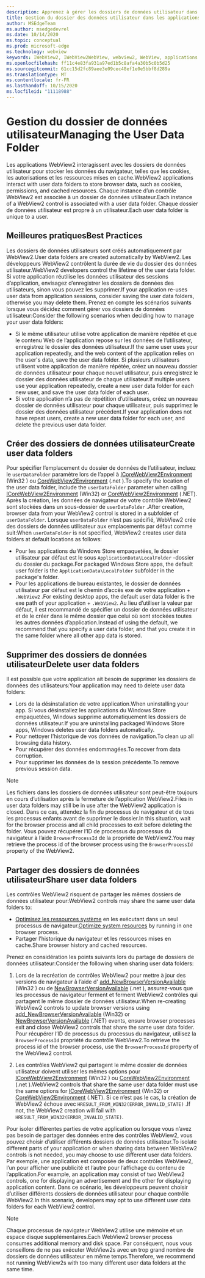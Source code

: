 ```yaml
---
description: Apprenez à gérer les dossiers de données utilisateur dans les applications WebView2
title: Gestion du dossier des données utilisateur dans les applications WebView2.
author: MSEdgeTeam
ms.author: msedgedevrel
ms.date: 10/14/2020
ms.topic: conceptual
ms.prod: microsoft-edge
ms.technology: webview
keywords: IWebView2, IWebView2WebView, webview2, WebView, applications Win32, Win32, Edge, ICoreWebView2, ICoreWebView2Host, contrôle de navigateur, html Edge, dossier de données utilisateur
ms.openlocfilehash: ff11c4e83fa931a97ed1b5c8afa4a30b5c0b5d25
ms.sourcegitcommit: 61cc15d2fc89aee3e09cec48ef1e0e5bbf8d289a
ms.translationtype: MT
ms.contentlocale: fr-FR
ms.lasthandoff: 10/15/2020
ms.locfileid: "11118988"
---
```

# <span data-ttu-id="5c742-104">Gestion du dossier de données utilisateur</span><span class="sxs-lookup"><span data-stu-id="5c742-104">Managing the User Data Folder</span></span>  

<span data-ttu-id="5c742-105">Les applications WebView2 interagissent avec les dossiers de données utilisateur pour stocker les données du navigateur, telles que les cookies, les autorisations et les ressources mises en cache.</span><span class="sxs-lookup"><span data-stu-id="5c742-105">WebView2 applications interact with user data folders to store browser data, such as cookies, permissions, and cached resources.</span></span>  <span data-ttu-id="5c742-106">Chaque instance d’un contrôle WebView2 est associée à un dossier de données utilisateur.</span><span class="sxs-lookup"><span data-stu-id="5c742-106">Each instance of a WebView2 control is associated with a user data folder.</span></span>  <span data-ttu-id="5c742-107">Chaque dossier de données utilisateur est propre à un utilisateur.</span><span class="sxs-lookup"><span data-stu-id="5c742-107">Each user data folder is unique to a user.</span></span>  

## <span data-ttu-id="5c742-108">Meilleures pratiques</span><span class="sxs-lookup"><span data-stu-id="5c742-108">Best Practices</span></span>  

<span data-ttu-id="5c742-109">Les dossiers de données utilisateurs sont créés automatiquement par WebView2.</span><span class="sxs-lookup"><span data-stu-id="5c742-109">User data folders are created automatically by WebView2.</span></span>  <span data-ttu-id="5c742-110">Les développeurs WebView2 contrôlent la durée de vie du dossier des données utilisateur.</span><span class="sxs-lookup"><span data-stu-id="5c742-110">WebView2 developers control the lifetime of the user data folder.</span></span>  <span data-ttu-id="5c742-111">Si votre application réutilise les données utilisateur des sessions d’application, envisagez d’enregistrer les dossiers de données des utilisateurs, sinon vous pouvez les supprimer.</span><span class="sxs-lookup"><span data-stu-id="5c742-111">If your application re-uses user data from application sessions, consider saving the user data folders, otherwise you may delete them.</span></span>  <span data-ttu-id="5c742-112">Prenez en compte les scénarios suivants lorsque vous décidez comment gérer vos dossiers de données utilisateur:</span><span class="sxs-lookup"><span data-stu-id="5c742-112">Consider the following scenarios when deciding how to manage your user data folders:</span></span>  

*   <span data-ttu-id="5c742-113">Si le même utilisateur utilise votre application de manière répétée et que le contenu Web de l’application repose sur les données de l’utilisateur, enregistrez le dossier des données utilisateur.</span><span class="sxs-lookup"><span data-stu-id="5c742-113">If the same user uses your application repeatedly, and the web content of the application relies on the user's data, save the user data folder.</span></span>  <span data-ttu-id="5c742-114">Si plusieurs utilisateurs utilisent votre application de manière répétée, créez un nouveau dossier de données utilisateur pour chaque nouvel utilisateur, puis enregistrez le dossier des données utilisateur de chaque utilisateur.</span><span class="sxs-lookup"><span data-stu-id="5c742-114">If multiple users use your application repeatedly, create a new user data folder for each new user, and save the user data folder of each user.</span></span>
*   <span data-ttu-id="5c742-115">Si votre application n’a pas de répétition d’utilisateurs, créez un nouveau dossier de données utilisateur pour chaque utilisateur, puis supprimez le dossier des données utilisateur précédent.</span><span class="sxs-lookup"><span data-stu-id="5c742-115">If your application does not have repeat users, create a new user data folder for each user, and delete the previous user data folder.</span></span>  

## <span data-ttu-id="5c742-116">Créer des dossiers de données utilisateur</span><span class="sxs-lookup"><span data-stu-id="5c742-116">Create user data folders</span></span>  

<span data-ttu-id="5c742-117">Pour spécifier l’emplacement du dossier de données de l’utilisateur, incluez le `userDataFolder` paramètre lors de l’appel à [ICoreWebView2Environment](/microsoft-edge/webview2/reference/win32/icorewebview2environment) \(Win32 \) ou [CoreWebView2Environment](/dotnet/api/microsoft.web.webview2.core.corewebview2environment) \(.net \).</span><span class="sxs-lookup"><span data-stu-id="5c742-117">To specify the location of the user data folder, include the `userDataFolder` parameter when calling [ICoreWebView2Environment](/microsoft-edge/webview2/reference/win32/icorewebview2environment) \(Win32\) or [CoreWebView2Environment](/dotnet/api/microsoft.web.webview2.core.corewebview2environment) \(.NET\).</span></span>  <span data-ttu-id="5c742-118">Après la création, les données de navigateur de votre contrôle WebView2 sont stockées dans un sous-dossier de `userDataFolder` .</span><span class="sxs-lookup"><span data-stu-id="5c742-118">After creation, browser data from your WebView2 control is stored in a subfolder of `userDataFolder`.</span></span>  <span data-ttu-id="5c742-119">Lorsque `userDataFolder` n’est pas spécifié, WebView2 crée des dossiers de données utilisateur aux emplacements par défaut comme suit:</span><span class="sxs-lookup"><span data-stu-id="5c742-119">When `userDataFolder` is not specified, WebView2 creates user data folders at default locations as follows:</span></span>  

*   <span data-ttu-id="5c742-120">Pour les applications du Windows Store empaquetées, le dossier utilisateur par défaut est le sous `ApplicationData\LocalFolder` -dossier du dossier du package.</span><span class="sxs-lookup"><span data-stu-id="5c742-120">For packaged Windows Store apps, the default user folder is the `ApplicationData\LocalFolder` subfolder in the package's  folder.</span></span>  
*   <span data-ttu-id="5c742-121">Pour les applications de bureau existantes, le dossier de données utilisateur par défaut est le chemin d’accès exe de votre application + `.WebView2` .</span><span class="sxs-lookup"><span data-stu-id="5c742-121">For existing desktop apps, the default user data folder is the exe path of your application + `.WebView2`.</span></span>  <span data-ttu-id="5c742-122">Au lieu d’utiliser la valeur par défaut, il est recommandé de spécifier un dossier de données utilisateur et de le créer dans le même dossier que celui où sont stockées toutes les autres données d’application.</span><span class="sxs-lookup"><span data-stu-id="5c742-122">Instead of using the default, we recommend that you specify a user data folder, and that you create it in the same folder where all other app data is stored.</span></span>  

## <span data-ttu-id="5c742-123">Supprimer des dossiers de données utilisateur</span><span class="sxs-lookup"><span data-stu-id="5c742-123">Delete user data folders</span></span>  

<span data-ttu-id="5c742-124">Il est possible que votre application ait besoin de supprimer les dossiers de données des utilisateurs:</span><span class="sxs-lookup"><span data-stu-id="5c742-124">Your application may need to delete user data folders:</span></span>  

*   <span data-ttu-id="5c742-125">Lors de la désinstallation de votre application.</span><span class="sxs-lookup"><span data-stu-id="5c742-125">When uninstalling your app.</span></span>  <span data-ttu-id="5c742-126">Si vous désinstallez les applications du Windows Store empaquetées, Windows supprime automatiquement les dossiers de données utilisateur.</span><span class="sxs-lookup"><span data-stu-id="5c742-126">If you are uninstalling packaged Windows Store apps, Windows deletes user data folders automatically.</span></span>  
*   <span data-ttu-id="5c742-127">Pour nettoyer l’historique de vos données de navigation.</span><span class="sxs-lookup"><span data-stu-id="5c742-127">To clean up all browsing data history.</span></span>  
*   <span data-ttu-id="5c742-128">Pour récupérer des données endommagées.</span><span class="sxs-lookup"><span data-stu-id="5c742-128">To recover from data corruption.</span></span>  
*   <span data-ttu-id="5c742-129">Pour supprimer les données de la session précédente.</span><span class="sxs-lookup"><span data-stu-id="5c742-129">To remove previous session data.</span></span>  

> [!NOTE]
> <span data-ttu-id="5c742-130">Les fichiers dans les dossiers de données utilisateur sont peut-être toujours en cours d’utilisation après la fermeture de l’application WebView2.</span><span class="sxs-lookup"><span data-stu-id="5c742-130">Files in user data folders may still be in use after the WebView2 application is closed.</span></span>  <span data-ttu-id="5c742-131">Dans ce cas, attendez la fin du processus de navigateur et de tous les processus enfants avant de supprimer le dossier.</span><span class="sxs-lookup"><span data-stu-id="5c742-131">In this situation, wait for the browser process and all child processes to exit before deleting the folder.</span></span>  <span data-ttu-id="5c742-132">Vous pouvez récupérer l’ID de processus du processus du navigateur à l’aide `BrowserProcessId` de la propriété de WebView2.</span><span class="sxs-lookup"><span data-stu-id="5c742-132">You may retrieve the process id of the browser process using the `BrowserProcessId` property of the WebView2.</span></span>  

## <span data-ttu-id="5c742-133">Partager des dossiers de données utilisateur</span><span class="sxs-lookup"><span data-stu-id="5c742-133">Share user data folders</span></span>  

<span data-ttu-id="5c742-134">Les contrôles WebView2 risquent de partager les mêmes dossiers de données utilisateur pour:</span><span class="sxs-lookup"><span data-stu-id="5c742-134">WebView2 controls may share the same user data folders to:</span></span>  

*   <span data-ttu-id="5c742-135">[Optimisez les ressources système](../concepts/process-model.md) en les exécutant dans un seul processus de navigateur.</span><span class="sxs-lookup"><span data-stu-id="5c742-135">[Optimize system resources](../concepts/process-model.md) by running in one browser process.</span></span>  
*   <span data-ttu-id="5c742-136">Partager l’historique du navigateur et les ressources mises en cache.</span><span class="sxs-lookup"><span data-stu-id="5c742-136">Share browser history and cached resources.</span></span>  

<span data-ttu-id="5c742-137">Prenez en considération les points suivants lors du partage de dossiers de données utilisateur:</span><span class="sxs-lookup"><span data-stu-id="5c742-137">Consider the following when sharing user data folders:</span></span>  

1.  <span data-ttu-id="5c742-138">Lors de la recréation de contrôles WebView2 pour mettre à jour des versions de navigateur à l’aide d' [add_NewBrowserVersionAvailable](/microsoft-edge/webview2/reference/win32/icorewebview2environment#add_newbrowserversionavailable) \(Win32 \) ou de [NewBrowserVersionAvailable](/dotnet/api/microsoft.web.webview2.core.corewebview2environment.newbrowserversionavailable) \(.net \), assurez-vous que les processus de navigateur ferment et ferment WebView2 contrôles qui partagent le même dossier de données utilisateur.</span><span class="sxs-lookup"><span data-stu-id="5c742-138">When re-creating WebView2 controls to update browser versions using [add_NewBrowserVersionAvailable](/microsoft-edge/webview2/reference/win32/icorewebview2environment#add_newbrowserversionavailable) \(Win32\) or [NewBrowserVersionAvailable](/dotnet/api/microsoft.web.webview2.core.corewebview2environment.newbrowserversionavailable) \(.NET\) events, ensure browser processes exit and close WebView2 controls that share the same user data folder.</span></span>  <span data-ttu-id="5c742-139">Pour récupérer l’ID de processus du processus du navigateur, utilisez la `BrowserProcessId` propriété du contrôle WebView2.</span><span class="sxs-lookup"><span data-stu-id="5c742-139">To retrieve the process id of the browser process, use the `BrowserProcessId` property of the WebView2 control.</span></span>  

2.  <span data-ttu-id="5c742-140">Les contrôles WebView2 qui partagent le même dossier de données utilisateur doivent utiliser les mêmes options pour [ICoreWebView2Environment](/microsoft-edge/webview2/reference/win32/icorewebview2environment) \(Win32 \) ou [CoreWebView2Environment](/dotnet/api/microsoft.web.webview2.core.corewebview2environment) \(.net \).</span><span class="sxs-lookup"><span data-stu-id="5c742-140">WebView2 controls that share the same user data folder must use the same options for [ICoreWebView2Environment](/microsoft-edge/webview2/reference/win32/icorewebview2environment) \(Win32\) or [CoreWebView2Environment](/dotnet/api/microsoft.web.webview2.core.corewebview2environment) \(.NET\).</span></span>  <span data-ttu-id="5c742-141">Si ce n’est pas le cas, la création de WebView2 échoue avec `HRESULT_FROM_WIN32(ERROR_INVALID_STATE)` .</span><span class="sxs-lookup"><span data-stu-id="5c742-141">If not, the WebView2 creation will fail with `HRESULT_FROM_WIN32(ERROR_INVALID_STATE)`.</span></span>  

<span data-ttu-id="5c742-142">Pour isoler différentes parties de votre application ou lorsque vous n’avez pas besoin de partager des données entre des contrôles WebView2, vous pouvez choisir d’utiliser différents dossiers de données utilisateur.</span><span class="sxs-lookup"><span data-stu-id="5c742-142">To isolate different parts of your application or when sharing data between WebView2 controls is not needed, you may choose to use different user data folders.</span></span>  <span data-ttu-id="5c742-143">Par exemple, une application est composée de deux contrôles WebView2, l’un pour afficher une publicité et l’autre pour l’affichage du contenu de l’application.</span><span class="sxs-lookup"><span data-stu-id="5c742-143">For example, an application may consist of two WebView2 controls, one for displaying an advertisement and the other for displaying application content.</span></span>  <span data-ttu-id="5c742-144">Dans ce scénario, les développeurs peuvent choisir d’utiliser différents dossiers de données utilisateur pour chaque contrôle WebView2.</span><span class="sxs-lookup"><span data-stu-id="5c742-144">In this scenario, developers may opt to use different user data folders for each WebView2 control.</span></span>  

> [!NOTE]
> <span data-ttu-id="5c742-145">Chaque processus de navigateur WebView2 utilise une mémoire et un espace disque supplémentaires.</span><span class="sxs-lookup"><span data-stu-id="5c742-145">Each WebView2 browser process consumes additional memory and disk space.</span></span>  <span data-ttu-id="5c742-146">Par conséquent, nous vous conseillons de ne pas exécuter WebView2s avec un trop grand nombre de dossiers de données utilisateur en même temps.</span><span class="sxs-lookup"><span data-stu-id="5c742-146">Therefore, we recommend not running WebView2s with too many different user data folders at the same time.</span></span>  
